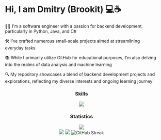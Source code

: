 # Hi, I am Dmitry (Brookit) 💻☕ 

👨‍💻 I'm a software engineer with a passion for backend development, particularly in Python, Java, and C#

🛠️ I've crafted numerous small-scale projects aimed at streamlining everyday tasks

📚 While I primarily utilize GitHub for educational purposes, I'm also delving into the realms of data analysis and machine learning

🔍 My repository showcases a blend of backend development projects and explorations, reflecting my diverse interests and ongoing learning journey

<h3 align="center">Skills</h3>
<p align="center">
  <a href="https://skillicons.dev">
    <img src="https://skillicons.dev/icons?i=python,django,git,docker,postgres,linux,net,html,css,qt,js,markdown,raspberrypi,java,react,flask,cpp,nodejs,jquery,cs&perline=10" />
  </a>
</p>

<h3 align="center">Statistics</h3>

<div align="center"><img src="http://github-profile-summary-cards.vercel.app/api/cards/profile-details?username=brookite&theme=dark"/></div>

<div id="mystats" align="center">
  <img src="http://github-profile-summary-cards.vercel.app/api/cards/repos-per-language?username=brookite&theme=dark"/>
  <img src="http://github-profile-summary-cards.vercel.app/api/cards/stats?username=brookite&theme=dark"/>
  <img src="https://github-readme-streak-stats.herokuapp.com?user=brookite&card_width=300&theme=dark" alt="GitHub Streak" />
</div>
